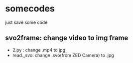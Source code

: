 # somecodes
just save some code

## svo2frame: change video to img frame
- 2.py : change .mp4 to jpg
- read._svo: change .svo(from ZED Camera) to .jpg
